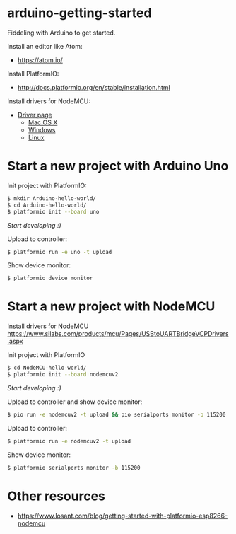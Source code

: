 # arduino-getting-started

Fiddeling with Arduino to get started.

Install an editor like Atom:
* https://atom.io/

Install PlatformIO:
* http://docs.platformio.org/en/stable/installation.html

Install drivers for NodeMCU:
* [Driver page](https://www.silabs.com/products/mcu/Pages/USBtoUARTBridgeVCPDrivers.aspx)
    * [Mac OS X](http://www.silabs.com/Support%20Documents/Software/Mac_OSX_VCP_Driver.zip)
    * [Windows](http://www.silabs.com/Support%20Documents/Software/CP210x_Windows_Drivers.zip)
    * [Linux](http://www.silabs.com/Support%20Documents/Software/Linux_3.x.x_VCP_Driver_Source.zip)


# Start a new project with Arduino Uno

Init project with PlatformIO:
```bash
$ mkdir Arduino-hello-world/
$ cd Arduino-hello-world/
$ platformio init --board uno
```

_Start developing :)_

Upload to controller:
```bash
$ platformio run -e uno -t upload
```

Show device monitor:
```bash
$ platformio device monitor
```


# Start a new project with NodeMCU

Install drivers for NodeMCU
https://www.silabs.com/products/mcu/Pages/USBtoUARTBridgeVCPDrivers.aspx

Init project with PlatformIO
```bash
$ cd NodeMCU-hello-world/
$ platformio init --board nodemcuv2
```

_Start developing :)_

Upload to controller and show device monitor:
```bash
$ pio run -e nodemcuv2 -t upload && pio serialports monitor -b 115200
```

Upload to controller:
```bash
$ platformio run -e nodemcuv2 -t upload
```

Show device monitor:
```bash
$ platformio serialports monitor -b 115200
```

# Other resources

* https://www.losant.com/blog/getting-started-with-platformio-esp8266-nodemcu
